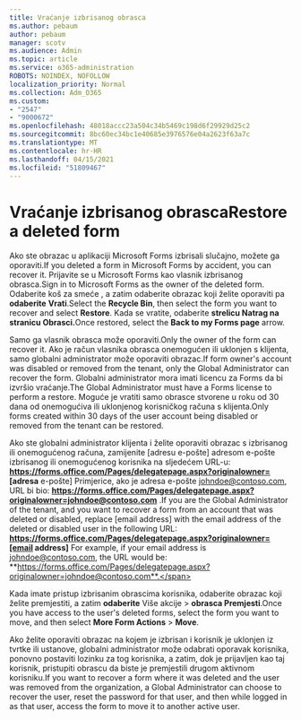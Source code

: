 ```yaml
---
title: Vraćanje izbrisanog obrasca
ms.author: pebaum
author: pebaum
manager: scotv
ms.audience: Admin
ms.topic: article
ms.service: o365-administration
ROBOTS: NOINDEX, NOFOLLOW
localization_priority: Normal
ms.collection: Adm_O365
ms.custom:
- "2547"
- "9000672"
ms.openlocfilehash: 48018accc23a504c34b5469c198d6f29929d25c2
ms.sourcegitcommit: 8bc60ec34bc1e40685e3976576e04a2623f63a7c
ms.translationtype: MT
ms.contentlocale: hr-HR
ms.lasthandoff: 04/15/2021
ms.locfileid: "51809467"
---
```

# <a name="restore-a-deleted-form"></a><span data-ttu-id="66ea5-102">Vraćanje izbrisanog obrasca</span><span class="sxs-lookup"><span data-stu-id="66ea5-102">Restore a deleted form</span></span>

<span data-ttu-id="66ea5-103">Ako ste obrazac u aplikaciji Microsoft Forms izbrisali slučajno, možete ga oporaviti.</span><span class="sxs-lookup"><span data-stu-id="66ea5-103">If you deleted a form in Microsoft Forms by accident, you can recover it.</span></span> <span data-ttu-id="66ea5-104">Prijavite se u Microsoft Forms kao vlasnik izbrisanog obrasca.</span><span class="sxs-lookup"><span data-stu-id="66ea5-104">Sign in to Microsoft Forms as the owner of the deleted form.</span></span> <span data-ttu-id="66ea5-105">Odaberite koš za smeće , a zatim odaberite obrazac koji želite oporaviti pa **odaberite** **Vrati**.</span><span class="sxs-lookup"><span data-stu-id="66ea5-105">Select the **Recycle Bin**, then select the form you want to recover and select **Restore**.</span></span> <span data-ttu-id="66ea5-106">Kada se vratite, odaberite **strelicu Natrag na stranicu Obrasci.**</span><span class="sxs-lookup"><span data-stu-id="66ea5-106">Once restored, select the **Back to my Forms page** arrow.</span></span>

<span data-ttu-id="66ea5-107">Samo ga vlasnik obrasca može oporaviti.</span><span class="sxs-lookup"><span data-stu-id="66ea5-107">Only the owner of the form can recover it.</span></span> <span data-ttu-id="66ea5-108">Ako je račun vlasnika obrasca onemogućen ili uklonjen s klijenta, samo globalni administrator može oporaviti obrazac.</span><span class="sxs-lookup"><span data-stu-id="66ea5-108">If form owner's account was disabled or removed from the tenant, only the Global Administrator can recover the form.</span></span> <span data-ttu-id="66ea5-109">Globalni administrator mora imati licencu za Forms da bi izvršio vraćanje.</span><span class="sxs-lookup"><span data-stu-id="66ea5-109">The Global Administrator must have a Forms license to perform a restore.</span></span> <span data-ttu-id="66ea5-110">Moguće je vratiti samo obrasce stvorene u roku od 30 dana od onemogućiva ili uklonjenog korisničkog računa s klijenta.</span><span class="sxs-lookup"><span data-stu-id="66ea5-110">Only forms created within 30 days of the user account being disabled or removed from the tenant can be restored.</span></span>

<span data-ttu-id="66ea5-111">Ako ste globalni administrator klijenta i želite oporaviti obrazac s izbrisanog ili onemogućenog računa, zamijenite [adresu e-pošte] adresom e-pošte izbrisanog ili onemogućenog korisnika na sljedećem URL-u: **https://forms.office.com/Pages/delegatepage.aspx?originalowner= [adresa** e-pošte] Primjerice, ako je adresa e-pošte johndoe@contoso.com, URL bi bio: **https://forms.office.com/Pages/delegatepage.aspx?originalowner=johndoe@contoso.com** .</span><span class="sxs-lookup"><span data-stu-id="66ea5-111">If you are the Global Administrator of the tenant, and you want to recover a form from an account that was deleted or disabled, replace [email address] with the email address of the deleted or disabled user in the following URL: **https://forms.office.com/Pages/delegatepage.aspx?originalowner=[email address]** For example, if your email address is johndoe@contoso.com, the URL would be: **https://forms.office.com/Pages/delegatepage.aspx?originalowner=johndoe@contoso.com**.</span></span> 

<span data-ttu-id="66ea5-112">Kada imate pristup izbrisanim obrascima korisnika, odaberite obrazac koji želite premjestiti, a zatim **odaberite** Više akcije  >  **obrasca Premjesti**.</span><span class="sxs-lookup"><span data-stu-id="66ea5-112">Once you have access to the user's deleted forms, select the form you want to move, and then select **More Form Actions** > **Move**.</span></span>

<span data-ttu-id="66ea5-113">Ako želite oporaviti obrazac na kojem je izbrisan i korisnik je uklonjen iz tvrtke ili ustanove, globalni administrator može odabrati oporavak korisnika, ponovno postaviti lozinku za tog korisnika, a zatim, dok je prijavljen kao taj korisnik, pristupiti obrascu da biste je premjestili drugom aktivnom korisniku.</span><span class="sxs-lookup"><span data-stu-id="66ea5-113">If you want to recover a form where it was deleted and the user was removed from the organization, a Global Administrator can choose to recover the user, reset the password for that user, and then while logged in as that user, access the form to move it to another active user.</span></span> 